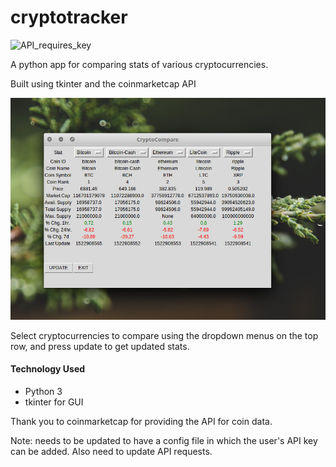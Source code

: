 # cryptotracker
![API_requires_key](https://img.shields.io/badge/API-requires%20key-red)

A python app for comparing stats of various cryptocurrencies.

Built using tkinter and the coinmarketcap API

![alt text][logo]

[logo]: https://github.com/tylerkkp/cryptotracker/blob/master/CryptoCompare.jpg "screen shot"

Select cryptocurrencies to compare using the dropdown menus on the top row, and press update to get updated stats.

#### Technology Used
* Python 3
* tkinter for GUI

Thank you to coinmarketcap for providing the API for coin data.

Note: needs to be updated to have a config file in which the user's API key can be added. Also need
to update API requests.
